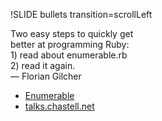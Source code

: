 !SLIDE bullets transition=scrollLeft

<p class='quote'>Two easy steps to quickly get<br />better
at programming Ruby:<br />1) read about enumerable.rb<br
/>2) read it again.<br />— Florian Gilcher</p>

* [Enumerable](http://rubydoc.info/stdlib/core/Enumerable)
* [talks.chastell.net](http://talks.chastell.net)
